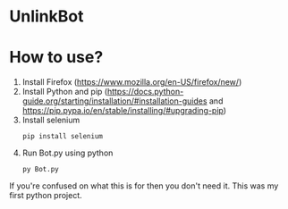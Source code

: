 # UnlinkBot
  # How to use?
  1. Install Firefox (https://www.mozilla.org/en-US/firefox/new/)
  2. Install Python and pip (https://docs.python-guide.org/starting/installation/#installation-guides and https://pip.pypa.io/en/stable/installing/#upgrading-pip)
  3. Install selenium
     ```
     pip install selenium
     ```
  4. Run Bot.py using python
     ```
     py Bot.py
     ```
    
If you're confused on what this is for then you don't need it.
This was my first python project.
